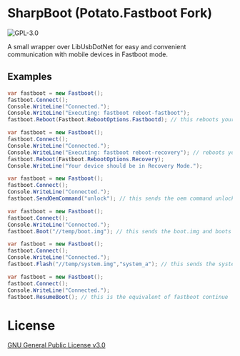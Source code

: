 # SharpBoot (Potato.Fastboot Fork)


![GPL-3.0](https://img.shields.io/github/license/mashed-potatoes/Potato.Fastboot.svg)

A small wrapper over LibUsbDotNet for easy and convenient communication with mobile devices in Fastboot mode.


## Examples

```csharp
var fastboot = new Fastboot();
fastboot.Connect();
Console.WriteLine("Connected.");
Console.WriteLine("Executing: fastboot reboot-fastboot"); 
fastboot.Reboot(Fastboot.RebootOptions.Fastbootd); // this reboots your phone into the userspace fastboot
```

```csharp
var fastboot = new Fastboot();
fastboot.Connect();
Console.WriteLine("Connected.");
Console.WriteLine("Executing: fastboot reboot-recovery"); // reboots your phone into recovery mode
fastboot.Reboot(Fastboot.RebootOptions.Recovery);
Console.WriteLine("Your device should be in Recovery Mode.");
```
  
```csharp
var fastboot = new Fastboot();
fastboot.Connect();
Console.WriteLine("Connected.");
fastboot.SendOemCommand("unlock"); // this sends the oem command unlock to the phone to then prompt if the bootloader should be unlocked
```
        
```csharp
var fastboot = new Fastboot();
fastboot.Connect();
Console.WriteLine("Connected.");
fastboot.Boot("//temp/boot.img"); // this sends the boot.img and boots it
```
```csharp
var fastboot = new Fastboot();
fastboot.Connect();
Console.WriteLine("Connected.");
fastboot.Flash("//temp/system.img","system_a"); // this sends the system.img and and flashes it to the partition: system_a
```
        
```csharp
var fastboot = new Fastboot();
fastboot.Connect();
Console.WriteLine("Connected.");
fastboot.ResumeBoot(); // this is the equivalent of fastboot continue
```

# License

[GNU General Public License v3.0](LICENSE.txt)

